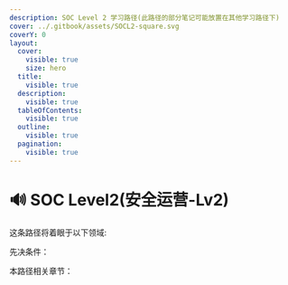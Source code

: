 ```yaml
---
description: SOC Level 2 学习路径(此路径的部分笔记可能放置在其他学习路径下)
cover: ../.gitbook/assets/SOCL2-square.svg
coverY: 0
layout:
  cover:
    visible: true
    size: hero
  title:
    visible: true
  description:
    visible: true
  tableOfContents:
    visible: true
  outline:
    visible: true
  pagination:
    visible: true
---
```


# 🔊 SOC Level2(安全运营-Lv2)

这条路径将着眼于以下领域:



先决条件：



本路径相关章节：
